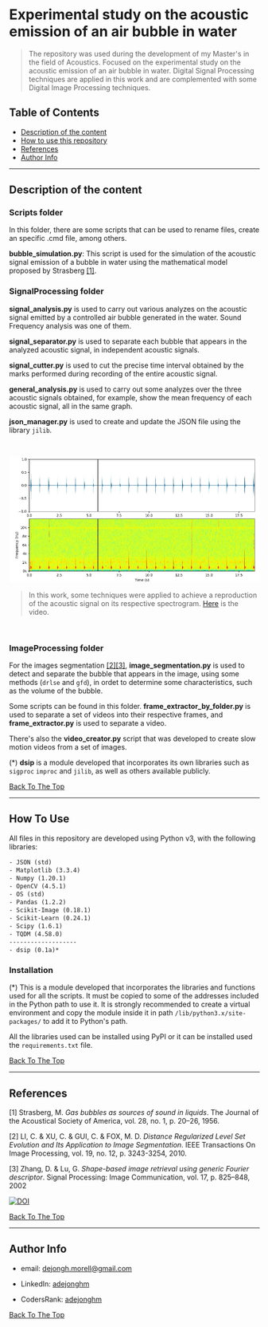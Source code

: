 
# Experimental study on the acoustic emission of an air bubble in water

> The repository was used during the development of my Master's in the field of Acoustics. Focused on the experimental study on the acoustic emission of an air bubble in water. Digital Signal Processing techniques are applied in this work and are complemented with some Digital Image Processing techniques.

## Table of Contents

- [Description of the content](#description-of-the-content)
- [How to use this repository](#how-to-use)
- [References](#references)
- [Author Info](#author-info)

---

## Description of the content

### Scripts folder

In this folder, there are some scripts that can be used to rename files, create an specific .cmd file, among others.

**bubble_simulation.py**: This script is used for the simulation of the acoustic signal emission of a bubble in water using the mathematical model proposed by Strasberg [[1]](#references).

### SignalProcessing folder

**signal_analysis.py** is used to carry out various analyzes on the acoustic signal emitted by a controlled air bubble generated in the water. Sound Frequency analysis was one of them.

**signal_separator.py** is used to separate each bubble that appears in the analyzed acoustic signal, in independent acoustic signals.

**signal_cutter.py** is used to cut the precise time interval obtained by the marks performed during recording of the entire acoustic signal.

**general_analysis.py** is used to carry out some analyzes over the three acoustic signals obtained, for example, show the mean frequency of each acoustic signal, all in the same graph.

**json_manager.py** is used to create and update the JSON file using the library `jilib`.

&nbsp;

![Spectrogam Animation](spectrogram.png)
  
> In this work, some techniques were applied to achieve a reproduction of the acoustic signal on its respective spectrogram. [Here](https://www.youtube.com/watch?v=5NxO0AbnMZE) is the video.

&nbsp;

### ImageProcessing folder

For the images segmentation [[2]](#references)[[3]](#references), **image_segmentation.py** is used to detect and separate the bubble that appears in the image, using some methods (`drlse` and `gfd`), in ordet to determine some characteristics, such as the volume of the bubble.

Some scripts can be found in this folder. **frame_extractor_by_folder.py** is used to separate a set of videos into their respective frames, and **frame_extractor.py** is used to separate a video.

There's also the **video_creator.py** script that was developed to create slow motion videos from a set of images.

(*) **dsip** is a module developed that incorporates its own libraries such as `sigproc` `improc` and `jilib`, as well as others available publicly.

[Back To The Top](#table-of-contents)

---

## How To Use

All files in this repository are developed using Python v3, with the following libraries:

    - JSON (std)
    - Matplotlib (3.3.4)
    - Numpy (1.20.1)
    - OpenCV (4.5.1)
    - OS (std)
    - Pandas (1.2.2)
    - Scikit-Image (0.18.1)
    - Scikit-Learn (0.24.1)
    - Scipy (1.6.1)
    - TQDM (4.58.0)
    -------------------
    - dsip (0.1a)*

### Installation

(*) This is a module developed that incorporates the libraries and functions used for all the scripts. It must be copied to some of the addresses included in the Python path to use it. It is strongly recommended to create a virtual environment and copy the module inside it in path `/lib/python3.x/site-packages/` to add it to Python's path.

All the libraries used can be installed using PyPI or it can be installed used the `requirements.txt` file.

[Back To The Top](#table-of-contents)

---

## References

[1] Strasberg, M. *Gas bubbles as sources of sound in liquids*. The Journal of the Acoustical Society of America, vol. 28, no. 1, p. 20–26, 1956.

[2] LI, C. & XU, C. & GUI, C. & FOX, M. D. *Distance Regularized Level Set Evolution and Its Application to Image Segmentation*. IEEE Transactions On Image Processing, vol. 19, no. 12, p. 3243-3254, 2010.

[3] Zhang, D. & Lu, G. *Shape-based image retrieval using generic Fourier descriptor*. Signal Processing: Image Communication, vol. 17, p. 825–848, 2002

[![DOI](https://zenodo.org/badge/DOI/10.5281/zenodo.4662167.svg)](https://doi.org/10.5281/zenodo.4662167)

[Back To The Top](#table-of-contents)

---

## Author Info

- email: [dejongh.morell@gmail.com](mailto:dejongh.morell@gmail.com)

- LinkedIn: [adejonghm](https://www.linkedin.com/in/adejonghm/)

- CodersRank: [adejonghm](https://profile.codersrank.io/user/adejonghm/)

<!-- - Telegram: [adejonghm](https://aaa/adejonghm/) -->

[Back To The Top](#table-of-contents)
